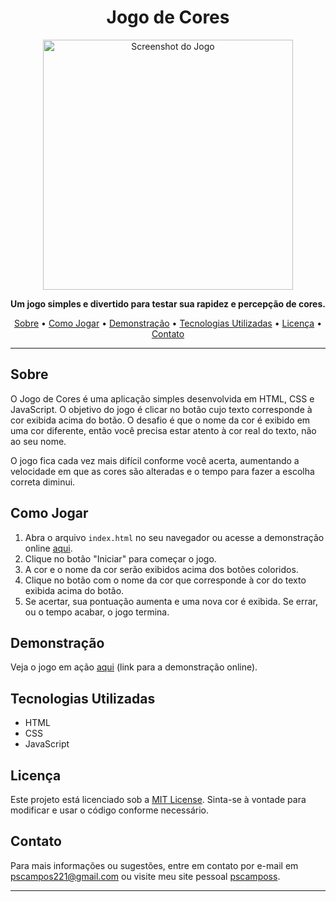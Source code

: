 <h1 align="center">Jogo de Cores</h1>

<p align="center">
  <img src="res/screenshot.png" alt="Screenshot do Jogo" width="400">
</p>

<p align="center">
  <b>Um jogo simples e divertido para testar sua rapidez e percepção de cores.</b>
</p>

<p align="center">
  <a href="#sobre">Sobre</a> •
  <a href="#como-jogar">Como Jogar</a> •
  <a href="#demonstração">Demonstração</a> •
  <a href="#tecnologias-utilizadas">Tecnologias Utilizadas</a> •
  <a href="#licença">Licença</a> •
  <a href="#contato">Contato</a>
</p>

---

## Sobre

O Jogo de Cores é uma aplicação simples desenvolvida em HTML, CSS e JavaScript. O objetivo do jogo é clicar no botão cujo texto corresponde à cor exibida acima do botão. O desafio é que o nome da cor é exibido em uma cor diferente, então você precisa estar atento à cor real do texto, não ao seu nome.

O jogo fica cada vez mais difícil conforme você acerta, aumentando a velocidade em que as cores são alteradas e o tempo para fazer a escolha correta diminui.

## Como Jogar

1. Abra o arquivo `index.html` no seu navegador ou acesse a demonstração online [aqui](https://pscamposs.github.io/popcolor).
2. Clique no botão "Iniciar" para começar o jogo.
3. A cor e o nome da cor serão exibidos acima dos botões coloridos.
4. Clique no botão com o nome da cor que corresponde à cor do texto exibida acima do botão.
5. Se acertar, sua pontuação aumenta e uma nova cor é exibida. Se errar, ou o tempo acabar, o jogo termina.

## Demonstração

Veja o jogo em ação [aqui](https://pscamposs.github.io/popcolor) (link para a demonstração online).

## Tecnologias Utilizadas

- HTML
- CSS
- JavaScript

## Licença

Este projeto está licenciado sob a [MIT License](https://opensource.org/licenses/MIT). Sinta-se à vontade para modificar e usar o código conforme necessário.

## Contato

Para mais informações ou sugestões, entre em contato por e-mail em [pscampos221@gmail.com](mailto:pscampos221@gmail.com) ou visite meu site pessoal [pscamposs](https://pscamposs.github.io).

---


